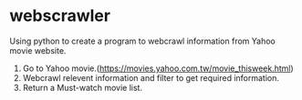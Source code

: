 # webscrawler
Using python to create a program to webcrawl information from Yahoo movie website.
1. Go to Yahoo movie.(https://movies.yahoo.com.tw/movie_thisweek.html)
2. Webcrawl relevent information and filter to get required information.
3. Return a Must-watch movie list.
